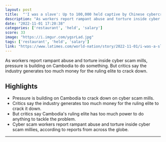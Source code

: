 ```yaml
---
layout: post
title:  "'I was a slave': Up to 100,000 held captive by Chinese cybercriminals in Cambodia, forced to work in 'scam mills', whose tactics include cryptocurrency fraud"
description: "As workers report rampant abuse and torture inside cyber scam mills, pressure is building on Cambodia to do something. But critics say the industry generates too much money for the ruling elite to crack down."
date: "2022-11-01 17:20:38"
categories: ['restaurant', 'held', 'salary']
score: 33
image: "https://i.imgur.com/ygsrLad.jpg"
tags: ['restaurant', 'held', 'salary']
link: "https://www.latimes.com/world-nation/story/2022-11-01/i-was-a-slave-up-to-100-000-held-captive-by-chinese-cyber-criminals-in-cambodia?_amp=true"
---
```


As workers report rampant abuse and torture inside cyber scam mills, pressure is building on Cambodia to do something. But critics say the industry generates too much money for the ruling elite to crack down.

## Highlights

- Pressure is building on Cambodia to crack down on cyber scam mills.
- Critics say the industry generates too much money for the ruling elite to crack it down.
- But critics say Cambodia's ruling elite has too much power to do anything to tackle the problem.
- Cyber scam workers report rampant abuse and torture inside cyber scam millies, according to reports from across the globe.

---
